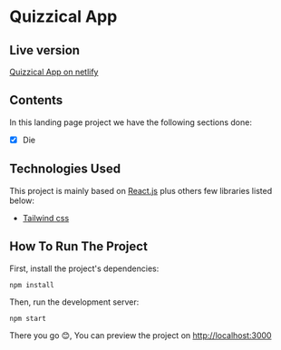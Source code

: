 # Quizzical App

## Live version

[Quizzical App on netlify](https://dQuizzicalApp.app/)

## Contents

In this landing page project we have the following sections done:

- [x] Die

## Technologies Used

This project is mainly based on [React.js](https://reactjs.org/) plus others few libraries listed below:

- [Tailwind css](https://tailwindcss.com/)

## How To Run The Project

First, install the project's dependencies:

```
npm install
```

Then, run the development server:

```
npm start
```

There you go 😊, You can preview the project on [http://localhost:3000](http://localhost:3000)
